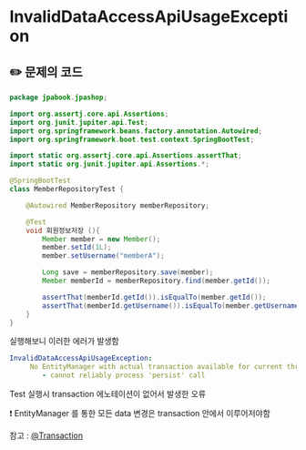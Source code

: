 # InvalidDataAccessApiUsageException

## ✏️ 문제의 코드

```java
package jpabook.jpashop;

import org.assertj.core.api.Assertions;
import org.junit.jupiter.api.Test;
import org.springframework.beans.factory.annotation.Autowired;
import org.springframework.boot.test.context.SpringBootTest;

import static org.assertj.core.api.Assertions.assertThat;
import static org.junit.jupiter.api.Assertions.*;

@SpringBootTest
class MemberRepositoryTest {

    @Autowired MemberRepository memberRepository;

    @Test
    void 회원정보저장 (){
        Member member = new Member();
        member.setId(1L);
        member.setUsername("memberA");

        Long save = memberRepository.save(member);
        Member memberId = memberRepository.find(member.getId());

        assertThat(memberId.getId()).isEqualTo(member.getId());
        assertThat(memberId.getUsername()).isEqualTo(member.getUsername());
    }
}
```

실행해보니 이러한 에러가 발생함

```yaml
InvalidDataAccessApiUsageException:
	 No EntityManager with actual transaction available for current thread 
		- cannot reliably process 'persist' call
```

Test 실행시 transaction 에노테이션이 없어서 발생한 오류

❗️ EntityManager 를 통한 모든 data 변경은 transaction 안에서 이루어저야함

참고 : [@Transaction](https://github.com/choideakook/TIL/blob/main/Spring/1%20Spring%20입문/4%20Spring%20DB%20접근%20기술/221214_스프링_통합_테스트.md)